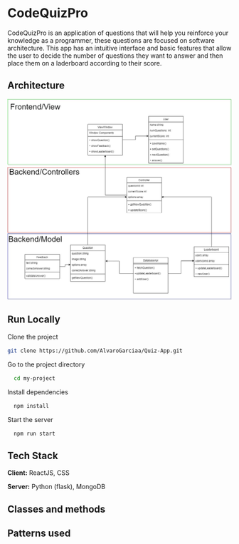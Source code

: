 # CodeQuizPro

CodeQuizPro is an application of questions that will help you reinforce your knowledge as a programmer, these questions are focused on software architecture. This app has an intuitive interface and basic features that allow the user to decide the number of questions they want to answer and then place them on a laderboard according to their score. 

## Architecture

![App Screenshot](https://github.com/AlvaroGarciaa/Quiz-App/blob/main/Assets/Architecture.jpeg)

## Run Locally

Clone the project

```bash
git clone https://github.com/AlvaroGarciaa/Quiz-App.git
```

Go to the project directory

```bash
  cd my-project
```

Install dependencies

```bash
  npm install
```

Start the server

```bash
  npm run start
```

## Tech Stack

**Client:** ReactJS, CSS

**Server:** Python (flask), MongoDB

## Classes and methods

## Patterns used




